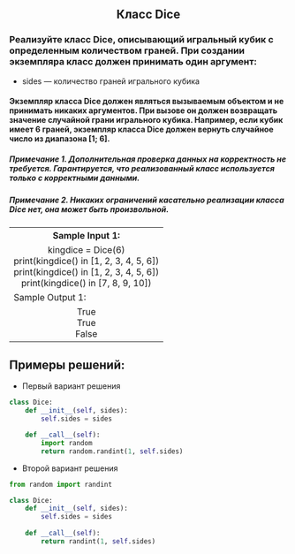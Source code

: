 <h2 style="text-align:center">Класс Dice</h2>

### Реализуйте класс Dice, описывающий игральный кубик с определенным количеством граней. При создании экземпляра класс должен принимать один аргумент:
* sides — количество граней игрального кубика
#### Экземпляр класса Dice должен являться вызываемым объектом и не принимать никаких аргументов. При вызове он должен возвращать значение случайной грани игрального кубика. Например, если кубик имеет 6 граней, экземпляр класса Dice должен вернуть случайное число из диапазона [1; 6].

##### Примечание 1. Дополнительная проверка данных на корректность не требуется. Гарантируется, что реализованный класс используется только с корректными данными.
##### Примечание 2. Никаких ограничений касательно реализации класса Dice нет, она может быть произвольной.

<table align="center">
  <tbody>
    <tr>
      <th>Sample Input 1: </th>
    </tr>
    <tr>
      <td align="center">kingdice = Dice(6)<br>
                          print(kingdice() in [1, 2, 3, 4, 5, 6])<br>
                          print(kingdice() in [1, 2, 3, 4, 5, 6])<br>
                          print(kingdice() in [7, 8, 9, 10])<br></td>
    </tr>
    <tr>
      <td>Sample Output 1:</td>
      </tr>
    <tr>
      <td align="center">
                        True<br>
                        True<br>
                        False<br>
      </td>
    </tr>
  </tbody>
</table>



## Примеры решений:
* Первый вариант решения
```python
class Dice:
    def __init__(self, sides):
        self.sides = sides

    def __call__(self):
        import random
        return random.randint(1, self.sides)
```
* Второй вариант решения

```python
from random import randint

class Dice:
    def __init__(self, sides):
        self.sides = sides
    
    def __call__(self):
        return randint(1, self.sides)
```


